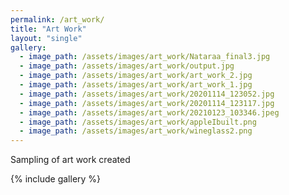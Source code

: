 ```yaml
---
permalink: /art_work/
title: "Art Work"
layout: "single"
gallery:
  - image_path: /assets/images/art_work/Nataraa_final3.jpg
  - image_path: /assets/images/art_work/output.jpg
  - image_path: /assets/images/art_work/art_work_2.jpg
  - image_path: /assets/images/art_work/art_work_1.jpg
  - image_path: /assets/images/art_work/20201114_123052.jpg
  - image_path: /assets/images/art_work/20201114_123117.jpg
  - image_path: /assets/images/art_work/20210123_103346.jpeg
  - image_path: /assets/images/art_work/appleIbuilt.png
  - image_path: /assets/images/art_work/wineglass2.png
---
```


Sampling of art work created

{% include gallery %}
